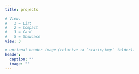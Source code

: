 ```yaml
---
title: projects

# View.
#   1 = List
#   2 = Compact
#   3 = Card
#   5 = Showcase
view: 3

# Optional header image (relative to `static/img/` folder).
header:
  caption: ""
  image: ""
---
```

